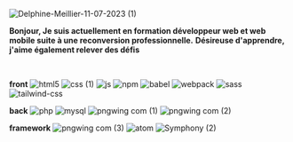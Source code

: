 
![Delphine-Meillier-11-07-2023 (1)](https://github.com/dmeillier/Delphine-Meillier/assets/133671315/2edc78fc-17fa-4427-9a22-e0a28a0ae01d)


**Bonjour,
Je suis actuellement en formation développeur web et web mobile suite à une reconversion professionnelle.**
**Désireuse d'apprendre, j'aime également relever des défis**


<br>



**front**
![html5](https://github.com/dmeillier/Delphine-Meillier/assets/133671315/7dba3ef3-c6c3-4e72-80b5-5f1722e2182e)
![css (1)](https://github.com/dmeillier/Delphine-Meillier/assets/133671315/732a92d3-4722-4c7e-a8c5-0d095d71ddf0)
![js](https://github.com/dmeillier/Delphine-Meillier/assets/133671315/bf82162a-4a0a-472c-af73-e9ebbe32769d)
![npm](https://github.com/dmeillier/Delphine-Meillier/assets/133671315/70460816-7ef3-4166-b611-2771b563d098)
![babel](https://github.com/dmeillier/Delphine-Meillier/assets/133671315/c342243e-8640-4b26-bd1e-2c5a1b41dbe6)
![webpack](https://github.com/dmeillier/Delphine-Meillier/assets/133671315/fa2dae87-dcf1-4df3-9518-82aaa1c06a64)
![sass](https://github.com/dmeillier/Delphine-Meillier/assets/133671315/9fa4f4d2-e708-4360-b8fd-9b2a481e776f)
![tailwind-css](https://github.com/dmeillier/Delphine-Meillier/assets/133671315/9e4052c6-8aed-41b0-bb2b-12cb3b8c2254)

**back**
![php](https://github.com/dmeillier/Delphine-Meillier/assets/133671315/fc0db90a-a340-4dd1-91d1-c1cc45e01f14)
![mysql](https://github.com/dmeillier/Delphine-Meillier/assets/133671315/05d747ae-dc8a-465c-aba0-359b43ce230a)
![pngwing com (1)](https://github.com/dmeillier/Delphine-Meillier/assets/133671315/05e87ad4-0ef0-4754-8645-05b965bec1d4)
![pngwing com (2)](https://github.com/dmeillier/Delphine-Meillier/assets/133671315/95574a22-09c9-4ba8-b598-fefaff189c28)

**framework**
![pngwing com (3)](https://github.com/dmeillier/Delphine-Meillier/assets/133671315/74db543c-2c92-43ad-b5e9-8c292126c439)
![atom](https://github.com/dmeillier/Delphine-Meillier/assets/133671315/76f6e8e8-9f37-4c49-8e1e-184e83de5d90)
![Symphony (2)](https://github.com/dmeillier/Delphine-Meillier/assets/133671315/2a8555f8-3f64-4973-8e22-8328efe4479d)








